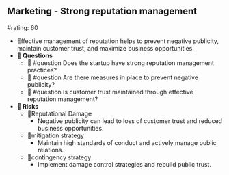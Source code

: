 ## Marketing - Strong reputation management
#rating: 60
- Effective management of reputation helps to prevent negative publicity, maintain customer trust, and maximize business opportunities.
- **💭 Questions**
  - 💭 #question Does the startup have strong reputation management practices?
  - 💭 #question Are there measures in place to prevent negative publicity?
  - 💭 #question Is customer trust maintained through effective reputation management?
- **🚨 Risks**
  - 🚨Reputational Damage
    - Negative publicity can lead to loss of customer trust and reduced business opportunities.
  - 🚨mitigation strategy
    - Maintain high standards of conduct and actively manage public relations.
  - 🚨contingency strategy
    - Implement damage control strategies and rebuild public trust.


